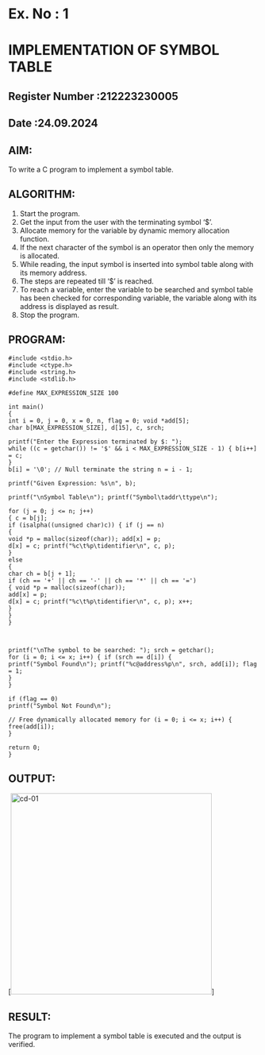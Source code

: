 # Ex. No : 1

# IMPLEMENTATION OF SYMBOL TABLE

## Register Number :212223230005
## Date :24.09.2024

## AIM:

To write a C program to implement a symbol table.

## ALGORITHM:

1. Start the program.
2. Get the input from the user with the terminating symbol ‘$’.
3. Allocate memory for the variable by dynamic memory allocation function.
4. If the next character of the symbol is an operator then only the memory is allocated.
5. While reading, the input symbol is inserted into symbol table along with its memory address.
6. The steps are repeated till ‘$’ is reached.
7. To reach a variable, enter the variable to be searched and symbol table has been checked for corresponding variable, the 
   variable along with its address is displayed as result.
8. Stop the program.
   
## PROGRAM:
```
#include <stdio.h> 
#include <ctype.h> 
#include <string.h>
#include <stdlib.h>

#define MAX_EXPRESSION_SIZE 100

int main() 
{
int i = 0, j = 0, x = 0, n, flag = 0; void *add[5];
char b[MAX_EXPRESSION_SIZE], d[15], c, srch;

printf("Enter the Expression terminated by $: ");
while ((c = getchar()) != '$' && i < MAX_EXPRESSION_SIZE - 1) { b[i++] = c;
}
b[i] = '\0'; // Null terminate the string n = i - 1;

printf("Given Expression: %s\n", b);

printf("\nSymbol Table\n"); printf("Symbol\taddr\ttype\n");

for (j = 0; j <= n; j++)
{ c = b[j];
if (isalpha((unsigned char)c)) { if (j == n) 
{
void *p = malloc(sizeof(char)); add[x] = p;
d[x] = c; printf("%c\t%p\tidentifier\n", c, p);
} 
else 
{
char ch = b[j + 1];
if (ch == '+' || ch == '-' || ch == '*' || ch == '=') 
{ void *p = malloc(sizeof(char));
add[x] = p;
d[x] = c; printf("%c\t%p\tidentifier\n", c, p); x++;
}
}
}
 


printf("\nThe symbol to be searched: "); srch = getchar();
for (i = 0; i <= x; i++) { if (srch == d[i]) {
printf("Symbol Found\n"); printf("%c@address%p\n", srch, add[i]); flag = 1;
}
}

if (flag == 0)
printf("Symbol Not Found\n");

// Free dynamically allocated memory for (i = 0; i <= x; i++) {
free(add[i]);
}

return 0;
}
```

## OUTPUT:
[<img width="405" alt="cd-01" src="https://github.com/user-attachments/assets/cfcedeb5-d61c-45bf-9b51-5299cd27f5c5">]



## RESULT:

The program to implement a symbol table is executed and the output is verified.

